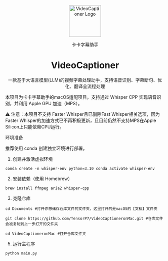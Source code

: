 <div align="center">
  <img src="./docs/images/logo.png"alt="VideoCaptioner Logo" width="100">
  <p>卡卡字幕助手</p>
  <h1>VideoCaptioner</h1>
  <p>一款基于大语言模型(LLM)的视频字幕处理助手，支持语音识别、字幕断句、优化、翻译全流程处理</p>
  
</div>

本项目为卡卡字幕助手的macOS适配项目，支持通过 Whisper CPP 实现语音识别，并利用 Apple GPU 加速（MPS）。

⚠️ 注意：本项目不支持 Faster Whisper且已删除Fast Whisper相关选项，因为Faster Whisper的加速方式已不再积极更新，且目前仍然不支持MPS在Apple Silicon上只能依赖CPU运行。

环境准备

推荐使用 conda 创建独立环境进行部署。

1. 创建并激活虚拟环境

`conda create -n whisper-env python=3.10
conda activate whisper-env`

2. 安装依赖（使用 Homebrew）

`brew install ffmpeg aria2 whisper-cpp`

3. 克隆仓库

`cd Documents #打开你想储存仓库文件的文件夹，这里打开的是macOS的【文稿】文件夹`

`git clone https://github.com/TensorP7/VideoCaptioneronMac.git #仓库文件会被复制到上一步打开的文件夹`

`cd VideoCaptioneronMac #打开仓库文件夹`

5. 运行主程序

`python main.py`
